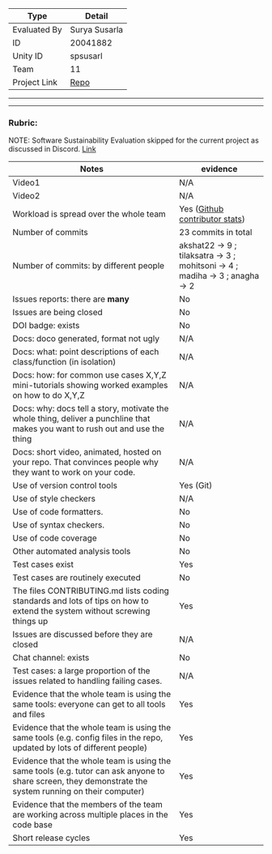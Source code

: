 |Type| Detail|
|--------|-------|
| Evaluated By | Surya Susarla |
| ID | 20041882 |
| Unity ID | spsusarl |
| Team | 11 |
| Project Link | [Repo](https://github.com/akshat22/SE_HW2345) |

******
******

### Rubric:

NOTE: Software Sustainability Evaluation skipped for the current project as discussed in Discord. [Link](https://discord.com/channels/1009547855301718107/1009549425288429608/1023416944101163069)

|Notes|evidence|
|-----|---------|
|Video1| N/A | 
|Video2| N/A | 
|Workload is spread over the whole team | Yes ([Github contributor stats](https://github.com/akshat22/SE_HW2345/graphs/contributors)) |
|Number of commits| 23 commits in total |
|Number of commits: by different people| akshat22 -> 9 ; tilaksatra -> 3 ; mohitsoni -> 4 ; madiha -> 3 ; anagha -> 2 |
|Issues reports: there are **many**| No |
|Issues are being closed| No |
|DOI badge: exists| No |
|Docs: doco generated, format not ugly | N/A |
|Docs: what: point descriptions of each class/function (in isolation) | N/A |
|Docs: how: for common use cases X,Y,Z mini-tutorials showing worked examples on how to do X,Y,Z| N/A | 
|Docs: why: docs tell a story, motivate the whole thing, deliver a punchline that makes you want to rush out and use the thing| N/A |
|Docs: short video, animated, hosted on your repo. That convinces people why they want to work on your code.| N/A |
|Use of version control tools| Yes (Git) |
|Use of style checkers | N/A |
|Use of code formatters. | No |
|Use of syntax checkers. | No |
|Use of code coverage | No |
|Other automated analysis tools| No |
|Test cases exist| Yes |
|Test cases are routinely executed| No |
|The files CONTRIBUTING.md lists coding standards and lots of tips on how to extend the system without screwing things up| Yes |
|Issues are discussed before they are closed| N/A |
|Chat channel: exists| No |
|Test cases: a large proportion of the issues related to handling failing cases.| N/A |
|Evidence that the whole team is using the same tools: everyone can get to all tools and files| Yes |
|Evidence that the whole team is using the same tools (e.g. config files in the repo, updated by lots of different people)| Yes |
|Evidence that the whole team is using the same tools (e.g. tutor can ask anyone to share screen, they demonstrate the system running on their computer)| Yes |
|Evidence that the members of the team are working across multiple places in the code base| Yes |
|Short release cycles | Yes |
